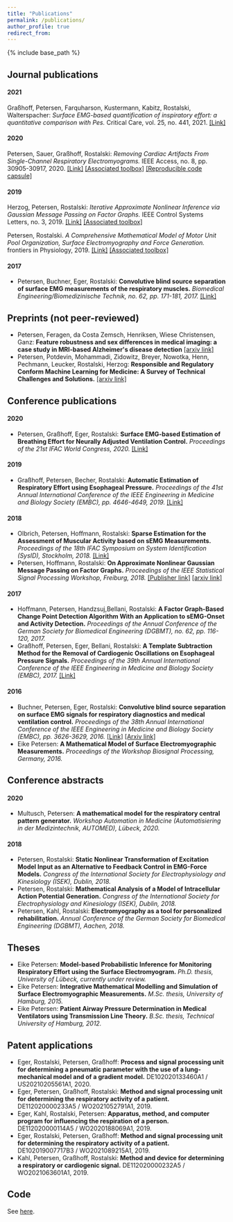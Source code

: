 ```yaml
---
title: "Publications"
permalink: /publications/
author_profile: true
redirect_from:
---
```


{% include base_path %}

## Journal publications
#### 2021
Graßhoff, Petersen, Farquharson, Kustermann, Kabitz, Rostalski, Walterspacher: *Surface EMG-based quantification of inspiratory effort: a quantitative comparison with Pes.* Critical Care, vol. 25, no. 441, 2021. [[Link]](https://ccforum.biomedcentral.com/articles/10.1186/s13054-021-03833-w)

#### 2020
Petersen, Sauer, Graßhoff, Rostalski: *Removing Cardiac Artifacts From Single-Channel Respiratory Electromyograms.* IEEE Access, no. 8, pp. 30905-30917, 2020. [[Link]](https://ieeexplore.ieee.org/document/8988257/) [[Associated toolbox]](https://github.com/e-pet/ecg-removal) [[Reproducible code capsule]](https://codeocean.com/capsule/2933724/tree/v1)

#### 2019
Herzog, Petersen, Rostalski: *Iterative Approximate Nonlinear Inference via Gaussian Message Passing on Factor Graphs.* IEEE Control Systems Letters, no. 3, 2019. [[Link]](https://ieeexplore.ieee.org/document/8723648) [[Associated toolbox]](https://github.com/e-pet/kfs_suite)

Petersen, Rostalski. *A Comprehensive Mathematical Model of Motor Unit Pool Organization, Surface Electromyography and Force Generation.* frontiers in Physiology, 2019. [[Link]](https://www.frontiersin.org/articles/10.3389/fphys.2019.00176/full) [[Associated toolbox]](https://github.com/ime-luebeck/semgsim)

#### 2017
- Petersen, Buchner, Eger, Rostalski: **Convolutive blind source separation of surface EMG measurements of the respiratory muscles.** *Biomedical Engineering/Biomedizinische Technik, no. 62, pp. 171-181, 2017.* [[Link]](https://www.degruyter.com/document/doi/10.1515/bmt-2016-0092/html)


## Preprints (not peer-reviewed)
- Petersen, Feragen, da Costa Zemsch, Henriksen, Wiese Christensen, Ganz: **Feature robustness and sex differences in medical imaging: a case study in MRI-based Alzheimer's disease detection** [[arxiv link]](https://arxiv.org/abs/2204.01737)
- Petersen, Potdevin, Mohammadi, Zidowitz, Breyer, Nowotka, Henn, Pechmann, Leucker, Rostalski, Herzog: **Responsible and Regulatory Conform Machine Learning for Medicine: A Survey of Technical Challenges and Solutions.** [[arxiv link]](https://arxiv.org/abs/2107.09546)


## Conference publications

#### 2020
- Petersen, Graßhoff, Eger, Rostalski: **Surface EMG-based Estimation of Breathing Effort for Neurally Adjusted Ventilation Control.** *Proceedings of the 21st IFAC World Congress, 2020.* [[Link]](https://www.sciencedirect.com/science/article/pii/S2405896320309654)

#### 2019
- Graßhoff, Petersen, Becher, Rostalski: **Automatic Estimation of Respiratory Effort using Esophageal Pressure.** *Proceedings of the 41st Annual International Conference of the IEEE Engineering in Medicine and Biology Society (EMBC), pp. 4646-4649, 2019.* [[Link]](https://ieeexplore.ieee.org/document/8856345)


#### 2018
- Olbrich, Petersen, Hoffmann, Rostalski: **Sparse Estimation for the Assessment of Muscular Activity based on sEMG Measurements.** *Proceedings of the 18th IFAC Symposium on System Identification (SysID), Stockholm, 2018.* [[Link]](https://www.sciencedirect.com/science/article/pii/S2405896318318135)
- Petersen, Hoffmann, Rostalski: **On Approximate Nonlinear Gaussian Message Passing on Factor Graphs.** *Proceedings of the IEEE Statistical Signal Processing Workshop, Freiburg, 2018.* [[Publisher link]](https://ieeexplore.ieee.org/document/8450699) [[arxiv link]](https://arxiv.org/pdf/1903.09136.pdf)

#### 2017
- Hoffmann, Petersen, Handzsuj,Bellani, Rostalski: **A Factor Graph-Based Change Point Detection Algorithm With an Application to sEMG-Onset and Activity Detection.** *Proceedings of the Annual Conference of the German Society for Biomedical Engineering (DGBMT), no. 62, pp. 116-120, 2017.*
- Graßhoff, Petersen, Eger, Bellani, Rostalski: **A Template Subtraction Method for the Removal of Cardiogenic Oscillations on Esophageal Pressure Signals.** *Proceedings of the 39th Annual International Conference of the IEEE Engineering in Medicine and Biology Society (EMBC), 2017.* [[Link]](https://ieeexplore.ieee.org/document/8037299)
 
#### 2016
- Buchner, Petersen, Eger, Rostalski: **Convolutive blind source separation on surface EMG signals for respiratory diagnostics and medical ventilation control.** *Proceedings of the 38th Annual International Conference of the IEEE Engineering in Medicine and Biology Society (EMBC), pp. 3626-3629, 2016.* [[Link]](https://ieeexplore.ieee.org/document/7591513) [[Arxiv link]](https://arxiv.org/abs/1904.04083)
- Eike Petersen: **A Mathematical Model of Surface Electromyographic Measurements.** *Proceedings of the Workshop Biosignal Processing, Germany, 2016.*


## Conference abstracts
#### 2020
- Multusch, Petersen: **A mathematical model for the respiratory central pattern generator.** *Workshop Automation in Medicine (Automatisiering in der Medizintechnik, AUTOMED), Lübeck, 2020.* 

#### 2018
- Petersen, Rostalski: **Static Nonlinear Transformation of Excitation Model Input as an Alternative to Feedback Control in EMG-Force Models.** *Congress of the International Society for Electrophysiology and Kinesiology (ISEK), Dublin, 2018.*
- Petersen, Rostalski: **Mathematical Analysis of a Model of Intracellular Action Potential Generation.** *Congress of the International Society for Electrophysiology and Kinesiology (ISEK), Dublin, 2018.*
- Petersen, Kahl, Rostalski: **Electromyography as a tool for personalized rehabilitation.** *Annual Conference of the German Society for Biomedical Engineering (DGBMT), Aachen, 2018.*


## Theses
- Eike Petersen: **Model-based Probabilistic Inference for Monitoring Respiratory Effort using the Surface Electromyogram.** *Ph.D. thesis, University of Lübeck, currently under review.*
- Eike Petersen: **Integrative Mathematical Modelling and Simulation of Surface Electromyographic Measurements.** *M.Sc. thesis, University of Hamburg, 2015.*
- Eike Petersen: **Patient Airway Pressure Determination in Medical Ventilators using Transmission Line Theory.** *B.Sc. thesis, Technical University of Hamburg, 2012.*


## Patent applications
- Eger, Rostalski, Petersen, Graßhoff: **Process and signal processing unit for determining a pneumatic parameter with the use of a lung-mechanical model and of a gradient model.** DE102020133460A1 / US20210205561A1, 2020.
- Eger, Petersen, Graßhoff, Rostalski: **Method and signal processing unit for determining the respiratory activity of a patient.** DE112020000233A5 / WO2021052791A1, 2019.
- Eger, Kahl, Rostalski, Petersen: **Apparatus, method, and computer program for influencing the respiration of a person.** DE112020000114A5 / WO2020188069A1, 2019.
- Eger, Rostalski, Petersen, Graßhoff: **Method and signal processing unit for determining the respiratory activity of a patient.** DE102019007717B3 / WO2021089215A1, 2019.
- Kahl, Petersen, Graßhoff, Rostalski: **Method and device for determining a respiratory or cardiogenic signal.** DE112020000232A5 / WO2021063601A1, 2019.


## Code
See [here](/code/).
